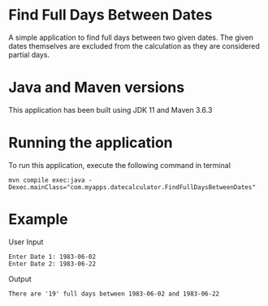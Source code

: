# Find Full Days Between Dates
A simple application to find full days between two given dates. The given dates themselves are excluded from the calculation as they are considered partial days.

# Java and Maven versions
This application has been built using JDK 11 and Maven 3.6.3

# Running the application
To run this application, execute the following command in terminal
```
mvn compile exec:java -Dexec.mainClass="com.myapps.datecalculator.FindFullDaysBetweenDates"
```

# Example
User Input
```
Enter Date 1: 1983-06-02
Enter Date 2: 1983-06-22
```

Output
```
There are '19' full days between 1983-06-02 and 1983-06-22
```